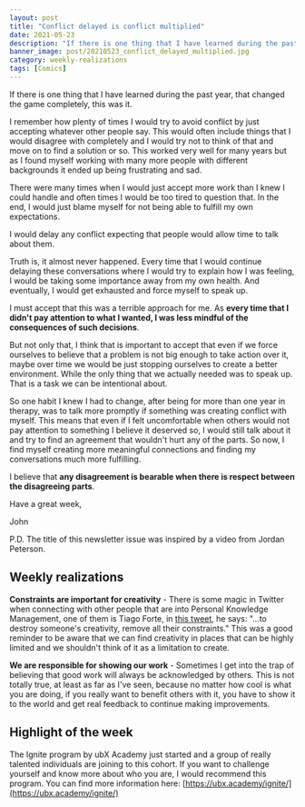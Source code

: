 ```yaml
---
layout: post
title: "Conflict delayed is conflict multiplied"
date: 2021-05-23
description: "If there is one thing that I have learned during the past year, that changed the game completely, this was it. I remember how plent..."
banner_image: post/20210523_conflict_delayed_multiplied.jpg
category: weekly-realizations
tags: [Comics]
---
```


If there is one thing that I have learned during the past year, that changed the game completely, this was it.

I remember how plenty of times I would try to avoid conflict by just accepting whatever other people say. This would often include things that I would disagree with completely and I would try not to think of that and move on to find a solution or so. This worked very well for many years but as I found myself working with many more people with different backgrounds it ended up being frustrating and sad.

There were many times when I would just accept more work than I knew I could handle and often times I would be too tired to question that. In the end, I would just blame myself for not being able to fulfill my own expectations.

I would delay any conflict expecting that people would allow time to talk about them.

Truth is, it almost never happened. Every time that I would continue delaying these conversations where I would try to explain how I was feeling, I would be taking some importance away from my own health. And eventually, I would get exhausted and force myself to speak up.

I must accept that this was a terrible approach for me. As **every time that I didn't pay attention to what I wanted, I was less mindful of the consequences of such decisions**.

But not only that, I think that is important to accept that even if we force ourselves to believe that a problem is not big enough to take action over it, maybe over time we would be just stopping ourselves to create a better environment. While the only thing that we actually needed was to speak up. That is a task we can be intentional about.

So one habit I knew I had to change, after being for more than one year in therapy, was to talk more promptly if something was creating conflict with myself. This means that even if I felt uncomfortable when others would not pay attention to something I believe it deserved so, I would still talk about it and try to find an agreement that wouldn't hurt any of the parts. So now, I find myself creating more meaningful connections and finding my conversations much more fulfilling.

I believe that **any disagreement is bearable when there is respect between the disagreeing parts**.

Have a great week,

John

P.D. The title of this newsletter issue was inspired by a video from Jordan Peterson.

## Weekly realizations

**Constraints are important for creativity** - There is some magic in Twitter when connecting with other people that are into Personal Knowledge Management, one of them is Tiago Forte, in [this tweet](https://twitter.com/fortelabs/status/1394762798312222721), he says: "...to destroy someone's creativity, remove all their constraints." This was a good reminder to be aware that we can find creativity in places that can be highly limited and we shouldn't think of it as a limitation to create.

**We are responsible for showing our work** - Sometimes I get into the trap of believing that good work will always be acknowledged by others. This is not totally true, at least as far as I've seen, because no matter how cool is what you are doing, if you really want to benefit others with it, you have to show it to the world and get real feedback to continue making improvements.

## Highlight of the week

The Ignite program by ubX Academy just started and a group of really talented individuals are joining to this cohort. If you want to challenge yourself and know more about who you are, I would recommend this program. You can find more information here: [https://ubx.academy/ignite/](https://ubx.academy/ignite/)
